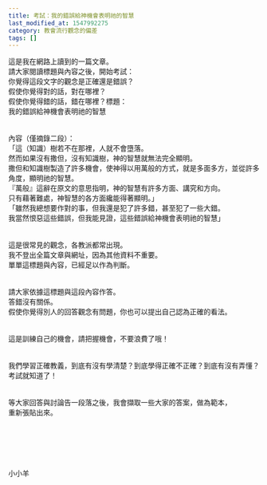 ```yaml
---
title: 考試：我的錯誤給神機會表明祂的智慧
last_modified_at: 1547992275
category: 教會流行觀念的偏差
tags: []
---
```


<p>這是我在網路上讀到的一篇文章。<br/>請大家閱讀標題與內容之後，開始考試：<br/>你覺得這段文字的觀念是正確還是錯誤？<br/>假使你覺得對的話，對在哪裡？<br/>假使你覺得錯的話，錯在哪裡？<!--more-->標題：<br/>我的錯誤給神機會表明祂的智慧<br/><br/><br/>內容（僅摘錄二段）：<br/>「這（知識）樹若不在那裡，人就不會墮落。<br/>然而如果沒有撒但，沒有知識樹，神的智慧就無法完全顯明。<br/>撒但和知識樹製造了許多機會，使神得以用萬般的方式，就是多面多方，並從許多角度，顯明祂的智慧。<br/>『萬般』這辭在原文的意思指明，神的智慧有許多方面、講究和方向。<br/>只有藉著難處，神智慧的各方面纔能得著顯明。」<br/>「雖然我總想要作對的事，但我還是犯了許多錯，甚至犯了一些大錯。<br/>我當然恨惡這些錯誤，但我能見證，這些錯誤給神機會表明祂的智慧」<br/><br/><br/>這是很常見的觀念，各教派都常出現。<br/>我不登出全篇文章與網址，因為其他資料不重要。<br/>單單這標題與內容，已經足以作為判斷。<br/><br/><br/>請大家依據這標題與這段內容作答。<br/>答錯沒有關係。<br/>假使你覺得別人的回答觀念有問題，你也可以提出自己認為正確的看法。<br/><br/><br/>這是訓練自己的機會，請把握機會，不要浪費了哦！<br/><br/><br/>我們學習正確教義，到底有沒有學清楚？到底學得正確不正確？到底有沒有弄懂？<br/>考試就知道了！<br/><br/><br/>等大家回答與討論告一段落之後，我會擷取一些大家的答案，做為範本，<br/>重新張貼出來。<br/><br/><br/><br/><br/><br/><br/>小小羊<br/><br/><br/><br/><br/><br/>
</p>
